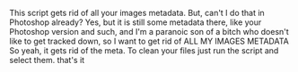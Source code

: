 This script gets rid of all your images metadata.
But, can't I do that in Photoshop already?
Yes, but it is still some metadata there, like your Photoshop version and such, and I'm a paranoic son of a bitch who doesn't like to get tracked down, so I want to get rid of ALL MY IMAGES METADATA
So yeah, it gets rid of the meta.
To clean your files just run the script and select them. that's it
